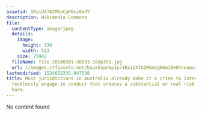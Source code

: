 ```yaml
---
assetid: 1RxiUX7A2MGoCgK6mi0eUY
description: Wikimedia Commons
file:
  contentType: image/jpeg
  details:
    image:
      height: 339
      width: 512
    size: 75942
  fileName: file-20180301-36693-18dp351.jpg
  url: //images.ctfassets.net/bsux5spekp1p/1RxiUX7A2MGoCgK6mi0eUY/eaaa212f5c400980355f2a9ee217a1fd/file-20180301-36693-18dp351.jpg
lastmodified: 1524652335.947538
title: Most jurisdictions in Australia already make it a crime to intentionally or
  recklessly engage in conduct that creates a substantial or real risk of serious
  harm.
---
```

No content found